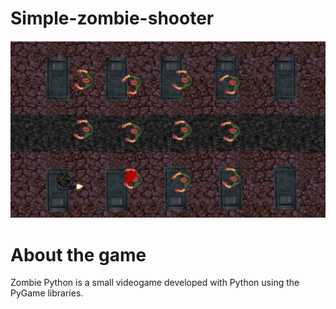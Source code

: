 # Simple-zombie-shooter

![Screenshot](preview_image.png)

About the game
==============
Zombie Python is a small videogame developed with Python using the PyGame libraries.
